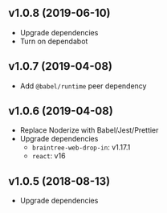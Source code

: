 ## v1.0.8 (2019-06-10)

- Upgrade dependencies
- Turn on dependabot

## v1.0.7 (2019-04-08)

- Add `@babel/runtime` peer dependency

## v1.0.6 (2019-04-08)

- Replace Noderize with Babel/Jest/Prettier
- Upgrade dependencies
  - `braintree-web-drop-in`: v1.17.1
  - `react`: v16

## v1.0.5 (2018-08-13)

- Upgrade dependencies
